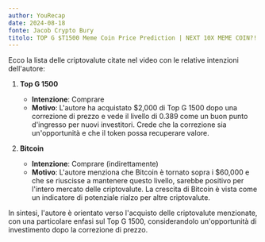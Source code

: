 ```yaml
---
author: YouRecap
date: 2024-08-18
fonte: Jacob Crypto Bury
titolo: TOP G $T1500 Meme Coin Price Prediction | NEXT 10X MEME COIN?! (URGENT Chart!!)
---
```


Ecco la lista delle criptovalute citate nel video con le relative intenzioni dell'autore:

1. **Top G 1500**
   - **Intenzione**: Comprare
   - **Motivo**: L'autore ha acquistato $2,000 di Top G 1500 dopo una correzione di prezzo e vede il livello di 0.389 come un buon punto d'ingresso per nuovi investitori. Crede che la correzione sia un'opportunità e che il token possa recuperare valore.

2. **Bitcoin**
   - **Intenzione**: Comprare (indirettamente)
   - **Motivo**: L'autore menziona che Bitcoin è tornato sopra i $60,000 e che se riuscisse a mantenere questo livello, sarebbe positivo per l'intero mercato delle criptovalute. La crescita di Bitcoin è vista come un indicatore di potenziale rialzo per altre criptovalute.

In sintesi, l'autore è orientato verso l'acquisto delle criptovalute menzionate, con una particolare enfasi sul Top G 1500, considerandolo un'opportunità di investimento dopo la correzione di prezzo.
